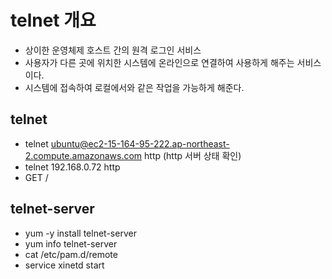 # telnet 개요

- 상이한 운영체제 호스트 간의 원격 로그인 서비스
- 사용자가 다른 곳에 위치한 시스템에 온라인으로 연결하여 사용하게 해주는 서비스이다.
- 시스템에 접속하여 로컬에서와 같은 작업을 가능하게 해준다.

## telnet

- telnet ubuntu@ec2-15-164-95-222.ap-northeast-2.compute.amazonaws.com http  (http 서버 상태 확인)
- telnet 192.168.0.72 http
- GET /

## telnet-server

- yum -y install telnet-server
- yum info telnet-server
- cat /etc/pam.d/remote
- service xinetd start